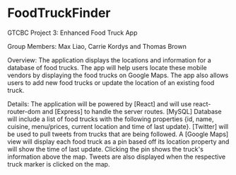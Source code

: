 # FoodTruckFinder


GTCBC Project 3: Enhanced Food Truck App

Group Members: Max Liao, Carrie Kordys and Thomas Brown

Overview: The application displays the locations and information for a database of food trucks. The app will help users locate these mobile vendors by displaying the food trucks on Google Maps. The app also allows users to add new food trucks or update the location of an existing food truck.

Details: The application will be powered by [React] and will use react-router-dom and [Express] to handle the server routes. [MySQL] Database will include a list of food trucks with the following properties {id, name, cuisine, menu/prices, current location and time of last update}. [Twitter] will be used to pull tweets from trucks that are being followed. A [Google Maps] view will display each food truck as a pin based off its location property and will show the time of last update. Clicking the pin shows the truck's information above the map. Tweets are also displayed when the respective truck marker is clicked on the map.